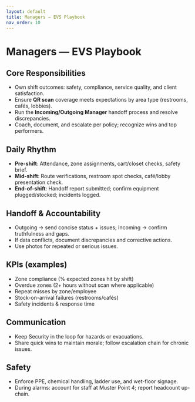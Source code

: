 ```yaml
---
layout: default
title: Managers — EVS Playbook
nav_order: 10
---
```


# Managers — EVS Playbook

## Core Responsibilities
- Own shift outcomes: safety, compliance, service quality, and client satisfaction.
- Ensure **QR scan** coverage meets expectations by area type (restrooms, cafés, lobbies).
- Run the **Incoming/Outgoing Manager** handoff process and resolve discrepancies.
- Coach, document, and escalate per policy; recognize wins and top performers.

## Daily Rhythm
- **Pre-shift**: Attendance, zone assignments, cart/closet checks, safety brief.
- **Mid-shift**: Route verifications, restroom spot checks, café/lobby presentation check.
- **End-of-shift**: Handoff report submitted; confirm equipment plugged/stocked; incidents logged.

## Handoff & Accountability
- Outgoing → send concise status + issues; Incoming → confirm truthfulness and gaps.
- If data conflicts, document discrepancies and corrective actions.
- Use photos for repeated or serious issues.

## KPIs (examples)
- Zone compliance (% expected zones hit by shift)
- Overdue zones (2+ hours without scan where applicable)
- Repeat misses by zone/employee
- Stock-on-arrival failures (restrooms/cafés)
- Safety incidents & response time

## Communication
- Keep Security in the loop for hazards or evacuations.
- Share quick wins to maintain morale; follow escalation chain for chronic issues.

## Safety
- Enforce PPE, chemical handling, ladder use, and wet-floor signage.
- During alarms: account for staff at Muster Point 4; report headcount up-chain.